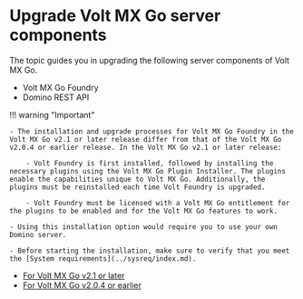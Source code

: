 # Upgrade Volt MX Go server components

The topic guides you in upgrading the following server components of Volt MX Go.

- Volt MX Go Foundry
- Domino REST API

!!! warning "Important"

    - The installation and upgrade processes for Volt MX Go Foundry in the Volt MX Go v2.1 or later release differ from that of the Volt MX Go v2.0.4 or earlier release. In the Volt MX Go v2.1 or later release:
    
        - Volt Foundry is first installed, followed by installing the necessary plugins using the Volt MX Go Plugin Installer. The plugins enable the capabilities unique to Volt MX Go. Additionally, the plugins must be reinstalled each time Volt Foundry is upgraded.

        - Volt Foundry must be licensed with a Volt MX Go entitlement for the plugins to be enabled and for the Volt MX Go features to work.
    
    - Using this installation option would require you to use your own Domino server.
    
    - Before starting the installation, make sure to verify that you meet the [System requirements](../sysreq/index.md).

- [For Volt MX Go v2.1 or later](versupgradedrapi.md)
- [For Volt MX Go v2.0.4 or earlier](versionupgrade.md)
